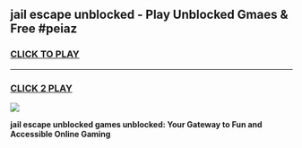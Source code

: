 
## jail escape unblocked - Play Unblocked Gmaes & Free #peiaz
<h3>
<a href="https://news.freeplayer.one?title=jail_escape_unblocked&ref=24F">CLICK TO PLAY</a></h3>
<hr>

<h3>
<a href="https://news.freeplayer.one?title=jail_escape_unblocked&ref=24F">CLICK 2 PLAY</a>
  
</h3>

<a href="https://news.freeplayer.one?title=jail_escape_unblocked&ref=24F/"><img src="https://clearcache.store/games.png"></a>


**jail escape unblocked games unblocked: Your Gateway to Fun and Accessible Online Gaming**
